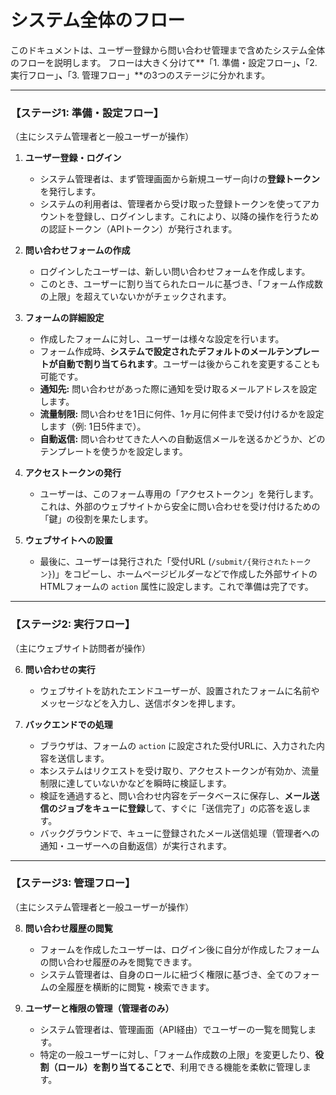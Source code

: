 # システム全体のフロー

このドキュメントは、ユーザー登録から問い合わせ管理まで含めたシステム全体のフローを説明します。
フローは大きく分けて**「1. 準備・設定フロー」**、**「2. 実行フロー」**、**「3. 管理フロー」**の3つのステージに分かれます。

---

### 【ステージ1: 準備・設定フロー】
（主にシステム管理者と一般ユーザーが操作）

1.  **ユーザー登録・ログイン**
    *   システム管理者は、まず管理画面から新規ユーザー向けの**登録トークン**を発行します。
    *   システムの利用者は、管理者から受け取った登録トークンを使ってアカウントを登録し、ログインします。これにより、以降の操作を行うための認証トークン（APIトークン）が発行されます。

2.  **問い合わせフォームの作成**
    *   ログインしたユーザーは、新しい問い合わせフォームを作成します。
    *   このとき、ユーザーに割り当てられたロールに基づき、「フォーム作成数の上限」を超えていないかがチェックされます。

3.  **フォームの詳細設定**
    *   作成したフォームに対し、ユーザーは様々な設定を行います。
    *   フォーム作成時、**システムで設定されたデフォルトのメールテンプレートが自動で割り当てられます**。ユーザーは後からこれを変更することも可能です。
    *   **通知先:** 問い合わせがあった際に通知を受け取るメールアドレスを設定します。
    *   **流量制限:** 問い合わせを1日に何件、1ヶ月に何件まで受け付けるかを設定します（例: 1日5件まで）。
    *   **自動返信:** 問い合わせてきた人への自動返信メールを送るかどうか、どのテンプレートを使うかを設定します。

4.  **アクセストークンの発行**
    *   ユーザーは、このフォーム専用の「アクセストークン」を発行します。これは、外部のウェブサイトから安全に問い合わせを受け付けるための「鍵」の役割を果たします。

5.  **ウェブサイトへの設置**
    *   最後に、ユーザーは発行された「受付URL (`/submit/{発行されたトークン}`)」をコピーし、ホームページビルダーなどで作成した外部サイトのHTMLフォームの `action` 属性に設定します。これで準備は完了です。

---

### 【ステージ2: 実行フロー】
（主にウェブサイト訪問者が操作）

6.  **問い合わせの実行**
    *   ウェブサイトを訪れたエンドユーザーが、設置されたフォームに名前やメッセージなどを入力し、送信ボタンを押します。

7.  **バックエンドでの処理**
    *   ブラウザは、フォームの `action` に設定された受付URLに、入力された内容を送信します。
    *   本システムはリクエストを受け取り、アクセストークンが有効か、流量制限に達していないかなどを瞬時に検証します。
    *   検証を通過すると、問い合わせ内容をデータベースに保存し、**メール送信のジョブをキューに登録**して、すぐに「送信完了」の応答を返します。
    *   バックグラウンドで、キューに登録されたメール送信処理（管理者への通知・ユーザーへの自動返信）が実行されます。

---

### 【ステージ3: 管理フロー】
（主にシステム管理者と一般ユーザーが操作）

8.  **問い合わせ履歴の閲覧**
    *   フォームを作成したユーザーは、ログイン後に自分が作成したフォームの問い合わせ履歴のみを閲覧できます。
    *   システム管理者は、自身のロールに紐づく権限に基づき、全てのフォームの全履歴を横断的に閲覧・検索できます。

9.  **ユーザーと権限の管理（管理者のみ）**
    *   システム管理者は、管理画面（API経由）でユーザーの一覧を閲覧します。
    *   特定の一般ユーザーに対し、「フォーム作成数の上限」を変更したり、**役割（ロール）を割り当てることで**、利用できる機能を柔軟に管理します。